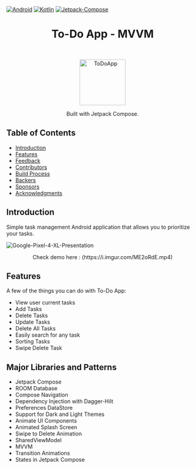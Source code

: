 [![Android][Android]][Android-url]
[![Kotlin][Kotlin]][Kotlin-url]
[![Jetpack-Compose][Jetpack-Compose]][Jetpack-Compose-url]

<h1 align="center"> To-Do App - MVVM</h1> <br>
<p align="center">
    <img alt="ToDoApp" title="ToDoApp" src="https://i.imgur.com/tjP4oOV.png" width="120">
  </a>
</p>

<p align="center">
  Built with Jetpack Compose.
</p>

<!-- START doctoc generated TOC please keep comment here to allow auto update -->
<!-- DON'T EDIT THIS SECTION, INSTEAD RE-RUN doctoc TO UPDATE -->
## Table of Contents

- [Introduction](#introduction)
- [Features](#features)
- [Feedback](#feedback)
- [Contributors](#contributors)
- [Build Process](#build-process)
- [Backers](#backers-)
- [Sponsors](#sponsors-)
- [Acknowledgments](#acknowledgments)

<!-- END doctoc generated TOC please keep comment here to allow auto update -->

## Introduction

Simple task management Android application that allows you to prioritize your tasks.


  ![Google-Pixel-4-XL-Presentation](https://user-images.githubusercontent.com/78706653/182658625-b20a5fd9-7264-4e21-baa5-673e8f2efc51.png)
<p align="center">
Check demo here : (https://i.imgur.com/ME2oRdE.mp4)
</p>

## Features

A few of the things you can do with To-Do App:

* View user current tasks
* Add Tasks
* Delete Tasks
* Update Tasks
* Delete All Tasks
* Easily search for any task
* Sorting Tasks
* Swipe Delete Task


## Major Libraries and Patterns 

* Jetpack Compose
* ROOM Database
* Compose Navigation
* Dependency Injection with Dagger-Hilt
* Preferences DataStore
* Support for Dark and Light Themes
* Animate UI Components
* Animated Splash Screen
* Swipe to Delete Animation
* SharedViewModel
* MVVM
* Transition Animations
* States in Jetpack Compose


<!-- MARKDOWN LINKS & IMAGES -->
[Jetpack-Compose]: https://img.shields.io/static/v1?style=for-the-badge&message=Jetpack+Compose&color=4285F4&logo=Jetpack+Compose&logoColor=FFFFFF&label=
[Jetpack-Compose-url]: https://developer.android.com/jetpack/compose
[Android]: https://img.shields.io/static/v1?style=for-the-badge&message=Android&color=222222&logo=Android&logoColor=3DDC84&label=
[Android-url]: https://developer.android.com/
[Kotlin]: https://img.shields.io/static/v1?style=for-the-badge&message=Kotlin&color=7F52FF&logo=Kotlin&logoColor=FFFFFF&label=
[Kotlin-url]: https://kotlinlang.org/

